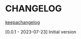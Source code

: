 # CHANGELOG

[keepachangelog](https://keepachangelog.com/en/1.0.0/)

[0.0.1 - 2023-07-23]
Initial version
